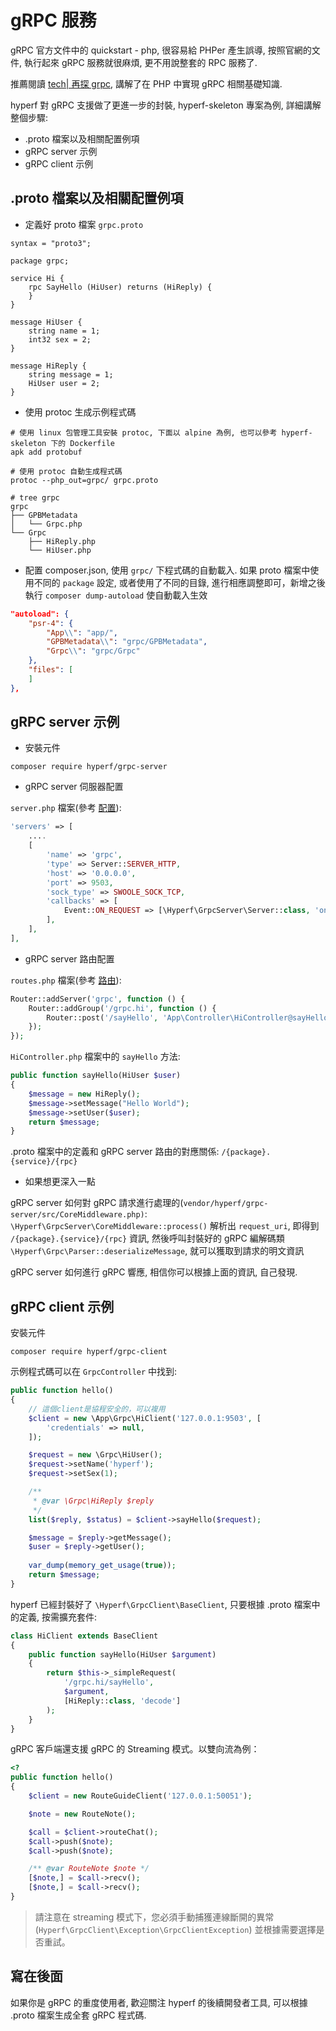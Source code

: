 # gRPC 服務

gRPC 官方文件中的 quickstart - php, 很容易給 PHPer 產生誤導, 按照官網的文件, 執行起來 gRPC 服務就很麻煩, 更不用說整套的 RPC 服務了.

推薦閱讀 [tech| 再探 grpc](https://www.jianshu.com/p/f3221df39e6f), 講解了在 PHP 中實現 gRPC 相關基礎知識.

hyperf 對 gRPC 支援做了更進一步的封裝, hyperf-skeleton 專案為例, 詳細講解整個步驟:

- .proto 檔案以及相關配置例項
- gRPC server 示例
- gRPC client 示例

## .proto 檔案以及相關配置例項

- 定義好 proto 檔案 `grpc.proto`

```proto3
syntax = "proto3";

package grpc;

service Hi {
    rpc SayHello (HiUser) returns (HiReply) {
    }
}

message HiUser {
    string name = 1;
    int32 sex = 2;
}

message HiReply {
    string message = 1;
    HiUser user = 2;
}
```

- 使用 protoc 生成示例程式碼

```
# 使用 linux 包管理工具安裝 protoc, 下面以 alpine 為例, 也可以參考 hyperf-skeleton 下的 Dockerfile
apk add protobuf

# 使用 protoc 自動生成程式碼
protoc --php_out=grpc/ grpc.proto

# tree grpc
grpc
├── GPBMetadata
│   └── Grpc.php
└── Grpc
    ├── HiReply.php
    └── HiUser.php
```

- 配置 composer.json, 使用 `grpc/` 下程式碼的自動載入. 如果 proto 檔案中使用不同的 `package` 設定, 或者使用了不同的目錄, 進行相應調整即可，新增之後執行 `composer dump-autoload` 使自動載入生效

```json
"autoload": {
    "psr-4": {
        "App\\": "app/",
        "GPBMetadata\\": "grpc/GPBMetadata",
        "Grpc\\": "grpc/Grpc"
    },
    "files": [
    ]
},
```

## gRPC server 示例

- 安裝元件

```shell
composer require hyperf/grpc-server
```

- gRPC server 伺服器配置

`server.php` 檔案(參考 [配置](zh-tw/config.md)):

```php
'servers' => [
    ....
    [
        'name' => 'grpc',
        'type' => Server::SERVER_HTTP,
        'host' => '0.0.0.0',
        'port' => 9503,
        'sock_type' => SWOOLE_SOCK_TCP,
        'callbacks' => [
            Event::ON_REQUEST => [\Hyperf\GrpcServer\Server::class, 'onRequest'],
        ],
    ],
],
```

- gRPC server 路由配置

`routes.php` 檔案(參考 [路由](zh-tw/router.md)):

```php
Router::addServer('grpc', function () {
    Router::addGroup('/grpc.hi', function () {
        Router::post('/sayHello', 'App\Controller\HiController@sayHello');
    });
});
```

`HiController.php` 檔案中的 `sayHello` 方法:

```php
public function sayHello(HiUser $user) 
{
    $message = new HiReply();
    $message->setMessage("Hello World");
    $message->setUser($user);
    return $message;
}

```

.proto 檔案中的定義和 gRPC server 路由的對應關係: `/{package}.{service}/{rpc}`

- 如果想更深入一點

gRPC server 如何對 gRPC 請求進行處理的(`vendor/hyperf/grpc-server/src/CoreMiddleware.php)`: `\Hyperf\GrpcServer\CoreMiddleware::process()` 解析出 `request_uri`, 即得到 `/{package}.{service}/{rpc}` 資訊, 然後呼叫封裝好的 gRPC 編解碼類 `\Hyperf\Grpc\Parser::deserializeMessage`, 就可以獲取到請求的明文資訊

gRPC server 如何進行 gRPC 響應, 相信你可以根據上面的資訊, 自己發現.

## gRPC client 示例

安裝元件

```shell
composer require hyperf/grpc-client
```

示例程式碼可以在 `GrpcController` 中找到:

```php
public function hello()
{
    // 這個client是協程安全的，可以複用
    $client = new \App\Grpc\HiClient('127.0.0.1:9503', [
        'credentials' => null,
    ]);

    $request = new \Grpc\HiUser();
    $request->setName('hyperf');
    $request->setSex(1);

    /**
     * @var \Grpc\HiReply $reply
     */
    list($reply, $status) = $client->sayHello($request);

    $message = $reply->getMessage();
    $user = $reply->getUser();
    
    var_dump(memory_get_usage(true));
    return $message;
}
```

hyperf 已經封裝好了 `\Hyperf\GrpcClient\BaseClient`, 只要根據 .proto 檔案中的定義, 按需擴充套件:

```php
class HiClient extends BaseClient
{
    public function sayHello(HiUser $argument)
    {
        return $this->_simpleRequest(
            '/grpc.hi/sayHello',
            $argument,
            [HiReply::class, 'decode']
        );
    }
}
```

gRPC 客戶端還支援 gRPC 的 Streaming 模式。以雙向流為例：

```php
<?
public function hello()
{
    $client = new RouteGuideClient('127.0.0.1:50051');

    $note = new RouteNote();

    $call = $client->routeChat();
    $call->push($note);
    $call->push($note);

    /** @var RouteNote $note */
    [$note,] = $call->recv();
    [$note,] = $call->recv();
}
```

> 請注意在 streaming 模式下，您必須手動捕獲連線斷開的異常 (`Hyperf\GrpcClient\Exception\GrpcClientException`) 並根據需要選擇是否重試。

## 寫在後面

如果你是 gRPC 的重度使用者, 歡迎關注 hyperf 的後續開發者工具, 可以根據 .proto 檔案生成全套 gRPC 程式碼.
